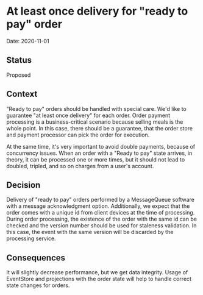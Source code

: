# At least once delivery for "ready to pay" order

Date: 2020-11-01

## Status

Proposed

## Context

"Ready to pay" orders should be handled with special care. We'd like to guarantee "at least once delivery" for each order. Order payment processing is a business-critical scenario because selling meals is the whole point. In this case, there should be a guarantee, that the order store and payment processor can pick the order for execution.

At the same time, it's very important to avoid double payments, because of concurrency issues. When an order with a "Ready to pay" state arrives, in theory, it can be processed one or more times, but it should not lead to doubled, tripled, and so on charges from a user's account.

## Decision

Delivery of "ready to pay" orders performed by a MessageQueue software with a message acknowledgment option. Additionally, we expect that the order comes with a unique id from client devices at the time of processing. During order processing, the existence of the order with the same id can be checked and the version number should be used for staleness validation. In this case, the event with the same version will be discarded by the processing service.    

## Consequences

It will slightly decrease performance, but we get data integrity. Usage of EventStore and projections with the order state will help to handle correct state changes for orders.
